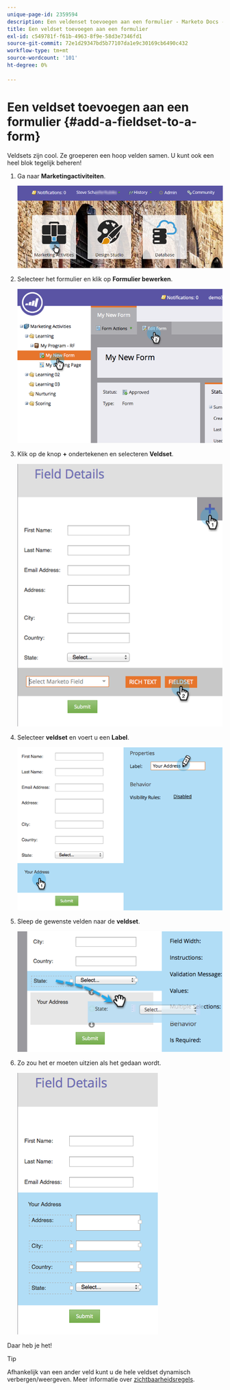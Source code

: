 ```yaml
---
unique-page-id: 2359594
description: Een veldenset toevoegen aan een formulier - Marketo Docs - Productdocumentatie
title: Een veldset toevoegen aan een formulier
exl-id: c549781f-f61b-4963-8f9e-58d3e7346fd1
source-git-commit: 72e1d29347bd5b77107da1e9c30169cb6490c432
workflow-type: tm+mt
source-wordcount: '101'
ht-degree: 0%

---
```


# Een veldset toevoegen aan een formulier {#add-a-fieldset-to-a-form}

Veldsets zijn cool. Ze groeperen een hoop velden samen. U kunt ook een heel blok tegelijk beheren!

1. Ga naar **Marketingactiviteiten**.

   ![](assets/login-marketing-activities-1.png)

1. Selecteer het formulier en klik op **Formulier bewerken**.

   ![](assets/image2014-9-15-15-3a1-3a22.png)

1. Klik op de knop **+** ondertekenen en selecteren **Veldset**.

   ![](assets/image2014-9-15-15-3a1-3a43.png)

1. Selecteer **veldset** en voert u een **Label**.

   ![](assets/image2014-9-15-15-3a2-3a0.png)

1. Sleep de gewenste velden naar de **veldset**.

   ![](assets/image2014-9-15-15-3a2-3a13.png)

1. Zo zou het er moeten uitzien als het gedaan wordt.

   ![](assets/image2014-9-15-15-3a2-3a31.png)

Daar heb je het!

>[!TIP]
>
>Afhankelijk van een ander veld kunt u de hele veldset dynamisch verbergen/weergeven. Meer informatie over [zichtbaarheidsregels](/help/marketo/product-docs/demand-generation/forms/form-fields/dynamically-toggle-visibility-of-a-form-field.md).

